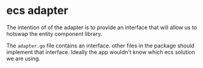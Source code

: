 # ecs adapter
The intention of of the adapter is to provide an interface that will allow us to hotswap the entity component library.

The `adapter.go` file contains an interface.  other files in the package should implement that interface. Ideally the app wouldn't know which ecs solution we are using.


